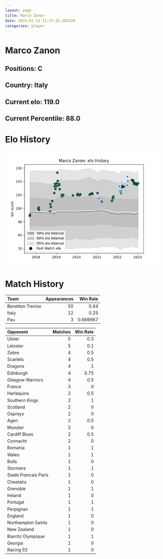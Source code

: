 ```yaml
---  
layout: page  
title: Marco Zanon  
date: 2023-01-13 11:37:15.283220  
categories: player  
---
```

# Marco Zanon

## Positions: C

## Country: Italy

## Current elo: 119.0

## Current Percentile: 88.0

# Elo History


![elo history](history_MarcoZanon.png)
# Match History


| Team             |   Appearances |   Win Rate |
|:-----------------|--------------:|-----------:|
| Benetton Treviso |            50 |   0.44     |
| Italy            |            12 |   0.25     |
| Pau              |             3 |   0.666667 |

| Opponent             |   Matches |   Win Rate |
|:---------------------|----------:|-----------:|
| Ulster               |         5 |       0.3  |
| Leinster             |         5 |       0.1  |
| Zebre                |         4 |       0.5  |
| Scarlets             |         4 |       0.5  |
| Dragons              |         4 |       1    |
| Edinburgh            |         4 |       0.75 |
| Glasgow Warriors     |         4 |       0.5  |
| France               |         3 |       0    |
| Harlequins           |         2 |       0.5  |
| Southern Kings       |         2 |       1    |
| Scotland             |         2 |       0    |
| Ospreys              |         2 |       0    |
| Agen                 |         2 |       0.5  |
| Munster              |         2 |       0    |
| Cardiff Blues        |         2 |       0.5  |
| Connacht             |         2 |       0    |
| Romania              |         1 |       1    |
| Wales                |         1 |       1    |
| Bulls                |         1 |       0    |
| Stormers             |         1 |       1    |
| Stade Francais Paris |         1 |       0    |
| Cheetahs             |         1 |       0    |
| Grenoble             |         1 |       1    |
| Ireland              |         1 |       0    |
| Portugal             |         1 |       1    |
| Perpignan            |         1 |       1    |
| England              |         1 |       0    |
| Northampton Saints   |         1 |       0    |
| New Zealand          |         1 |       0    |
| Biarritz Olympique   |         1 |       1    |
| Georgia              |         1 |       0    |
| Racing 92            |         1 |       0    |